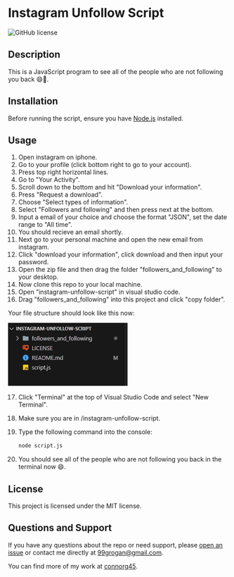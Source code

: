 # Instagram Unfollow Script
![GitHub license](https://img.shields.io/badge/license-MIT-blue.svg)

## Description

This is a JavaScript program to see all of the people who are not following you back 😄🤣.

## Installation

Before running the script, ensure you have [Node.js](https://nodejs.org/) installed.

## Usage

1. Open instagram on iphone.
2. Go to your profile (click bottom right to go to your account).
3. Press top right horizontal lines.
4. Go to "Your Activity".
5. Scroll down to the bottom and hit "Download your information".
6. Press "Request a download".
7. Choose "Select types of information".
8. Select "Followers and following" and then press next at the bottom.
9. Input a email of your choice and choose the format "JSON", set the date range to "All time".
10. You should recieve an email shortly.
11. Next go to your personal machine and open the new email from instagram.
12. Click "download your information", click download and then input your password.
13. Open the zip file and then drag the folder "followers_and_following" to your desktop.
14. Now clone this repo to your local machine.
15. Open "instagram-unfollow-script" in visual studio code.
16. Drag "followers_and_following" into this project and click "copy folder".

Your file structure should look like this now:

![File Structure](/assets/images/folder-structure.png)

17. Click "Terminal" at the top of Visual Studio Code and select "New Terminal".
18. Make sure you are in /instagram-unfollow-script.
19. Type the following command into the console:

    ```bash
    node script.js
    ```

20. You should see all of the people who are not following you back in the terminal now 😄.

## License

This project is licensed under the MIT license.

## Questions and Support

If you have any questions about the repo or need support, please [open an issue](https://github.com/connorg45/instagram-unfollow-script/issues) or contact me directly at 99grogan@gmail.com.

You can find more of my work at [connorg45](https://github.com/connorg45/).
